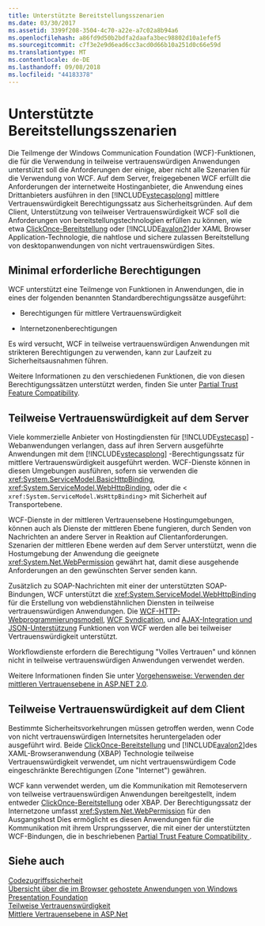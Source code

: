 ```yaml
---
title: Unterstützte Bereitstellungsszenarien
ms.date: 03/30/2017
ms.assetid: 3399f208-3504-4c70-a22e-a7c02a8b94a6
ms.openlocfilehash: a86fd9d50b2bdfa2daafa3bec98802d10a1efef5
ms.sourcegitcommit: c7f3e2e9d6ead6cc3acd0d66b10a251d0c66e59d
ms.translationtype: MT
ms.contentlocale: de-DE
ms.lasthandoff: 09/08/2018
ms.locfileid: "44183378"
---
```

# <a name="supported-deployment-scenarios"></a>Unterstützte Bereitstellungsszenarien
Die Teilmenge der Windows Communication Foundation (WCF)-Funktionen, die für die Verwendung in teilweise vertrauenswürdigen Anwendungen unterstützt soll die Anforderungen der einige, aber nicht alle Szenarien für die Verwendung von WCF. Auf dem Server, freigegebenen WCF erfüllt die Anforderungen der internetweite Hostinganbieter, die Anwendung eines Drittanbieters ausführen in den [!INCLUDE[vstecasplong](../../../../includes/vstecasplong-md.md)] mittlere Vertrauenswürdigkeit Berechtigungssatz aus Sicherheitsgründen. Auf dem Client, Unterstützung von teilweiser Vertrauenswürdigkeit WCF soll die Anforderungen von bereitstellungstechnologien erfüllen zu können, wie etwa [ClickOnce-Bereitstellung](https://go.microsoft.com/fwlink/?LinkId=83712) oder [!INCLUDE[avalon2](../../../../includes/avalon2-md.md)]der XAML Browser Application-Technologie, die nahtlose und sichere zulassen Bereitstellung von desktopanwendungen von nicht vertrauenswürdigen Sites.  
  
## <a name="minimum-permission-requirements"></a>Minimal erforderliche Berechtigungen  
 WCF unterstützt eine Teilmenge von Funktionen in Anwendungen, die in eines der folgenden benannten Standardberechtigungssätze ausgeführt:  
  
-   Berechtigungen für mittlere Vertrauenswürdigkeit  
  
-   Internetzonenberechtigungen  
  
 Es wird versucht, WCF in teilweise vertrauenswürdigen Anwendungen mit strikteren Berechtigungen zu verwenden, kann zur Laufzeit zu Sicherheitsausnahmen führen.  
  
 Weitere Informationen zu den verschiedenen Funktionen, die von diesen Berechtigungssätzen unterstützt werden, finden Sie unter [Partial Trust Feature Compatibility](../../../../docs/framework/wcf/feature-details/partial-trust-feature-compatibility.md).  
  
## <a name="partial-trust-on-the-server"></a>Teilweise Vertrauenswürdigkeit auf dem Server  
 Viele kommerzielle Anbieter von Hostingdiensten für [!INCLUDE[vstecasp](../../../../includes/vstecasp-md.md)] -Webanwendungen verlangen, dass auf ihren Servern ausgeführte Anwendungen mit dem [!INCLUDE[vstecasplong](../../../../includes/vstecasplong-md.md)] -Berechtigungssatz für mittlere Vertrauenswürdigkeit ausgeführt werden. WCF-Dienste können in diesen Umgebungen ausführen, sofern sie verwenden die <xref:System.ServiceModel.BasicHttpBinding>, <xref:System.ServiceModel.WebHttpBinding>, oder die <<!--zz xref:System.ServiceModel.WsHttpBinding --> `xref:System.ServiceModel.WsHttpBinding`> mit Sicherheit auf Transportebene.  
  
 WCF-Dienste in der mittleren Vertrauensebene Hostingumgebungen, können auch als Dienste der mittleren Ebene fungieren, durch Senden von Nachrichten an andere Server in Reaktion auf Clientanforderungen. Szenarien der mittleren Ebene werden auf dem Server unterstützt, wenn die Hostumgebung der Anwendung die geeignete <xref:System.Net.WebPermission> gewährt hat, damit diese ausgehende Anforderungen an den gewünschten Server senden kann.  
  
 Zusätzlich zu SOAP-Nachrichten mit einer der unterstützten SOAP-Bindungen, WCF unterstützt die <xref:System.ServiceModel.WebHttpBinding> für die Erstellung von webdienstähnlichen Diensten in teilweise vertrauenswürdigen Anwendungen. Die [WCF-HTTP-Webprogrammierungsmodell](../../../../docs/framework/wcf/feature-details/wcf-web-http-programming-model.md), [WCF Syndication](../../../../docs/framework/wcf/feature-details/wcf-syndication.md), und [AJAX-Integration und JSON-Unterstützung](../../../../docs/framework/wcf/feature-details/ajax-integration-and-json-support.md) Funktionen von WCF werden alle bei teilweiser Vertrauenswürdigkeit unterstützt.  
  
 Workflowdienste erfordern die Berechtigung "Volles Vertrauen" und können nicht in teilweise vertrauenswürdigen Anwendungen verwendet werden.  
  
 Weitere Informationen finden Sie unter [Vorgehensweise: Verwenden der mittleren Vertrauensebene in ASP.NET 2.0](https://go.microsoft.com/fwlink/?LinkId=84603).  
  
## <a name="partial-trust-on-the-client"></a>Teilweise Vertrauenswürdigkeit auf dem Client  
 Bestimmte Sicherheitsvorkehrungen müssen getroffen werden, wenn Code von nicht vertrauenswürdigen Internetsites heruntergeladen oder ausgeführt wird. Beide [ClickOnce-Bereitstellung](https://go.microsoft.com/fwlink/?LinkId=83712) und [!INCLUDE[avalon2](../../../../includes/avalon2-md.md)]des XAML-Browseranwendung (XBAP) Technologie teilweise Vertrauenswürdigkeit verwendet, um nicht vertrauenswürdigem Code eingeschränkte Berechtigungen (Zone "Internet") gewähren.  
  
 WCF kann verwendet werden, um die Kommunikation mit Remoteservern von teilweise vertrauenswürdigen Anwendungen bereitgestellt, indem entweder [ClickOnce-Bereitstellung](https://go.microsoft.com/fwlink/?LinkId=83712) oder XBAP. Der Berechtigungssatz der Internetzone umfasst <xref:System.Net.WebPermission> für den Ausgangshost Dies ermöglicht es diesen Anwendungen für die Kommunikation mit ihrem Ursprungsserver, die mit einer der unterstützten WCF-Bindungen, die in beschriebenen [Partial Trust Feature Compatibility ](../../../../docs/framework/wcf/feature-details/partial-trust-feature-compatibility.md).  
  
## <a name="see-also"></a>Siehe auch  
 [Codezugriffssicherheit](https://go.microsoft.com/fwlink/?LinkId=83717)  
 [Übersicht über die im Browser gehostete Anwendungen von Windows Presentation Foundation](https://go.microsoft.com/fwlink/?LinkId=98397)  
 [Teilweise Vertrauenswürdigkeit](../../../../docs/framework/wcf/feature-details/partial-trust.md)  
 [Mittlere Vertrauensebene in ASP.Net](https://go.microsoft.com/fwlink/?LinkId=69328)
